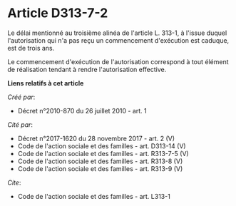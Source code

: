 # Article D313-7-2

Le délai mentionné au troisième alinéa de l'article L. 313-1, à l'issue duquel l'autorisation qui n'a pas reçu un
commencement d'exécution est caduque, est de trois ans. 

Le commencement d'exécution de l'autorisation correspond à tout élément de réalisation tendant à rendre l'autorisation
effective.

**Liens relatifs à cet article**

_Créé par_:

  - Décret n°2010-870 du 26 juillet 2010 - art. 1

_Cité par_:

  - Décret n°2017-1620 du 28 novembre 2017 - art. 2 (V)
  - Code de l'action sociale et des familles - art. D313-14 (V)
  - Code de l'action sociale et des familles - art. R313-7-5 (V)
  - Code de l'action sociale et des familles - art. R313-8 (V)
  - Code de l'action sociale et des familles - art. R313-9 (V)

_Cite_:

  - Code de l'action sociale et des familles - art. L313-1
